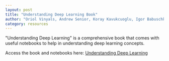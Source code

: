 ```yaml
---
layout: post
title: "Understanding Deep Learning Book"
author: "Oriol Vinyals, Andrew Senior, Koray Kavukcuoglu, Igor Babuschkin"
category: resources
---
```


"Understanding Deep Learning" is a comprehensive book that comes with useful notebooks to help in understanding deep learning concepts.

Access the book and notebooks here: [Understanding Deep Learning](https://udlbook.github.io/udlbook/) 
